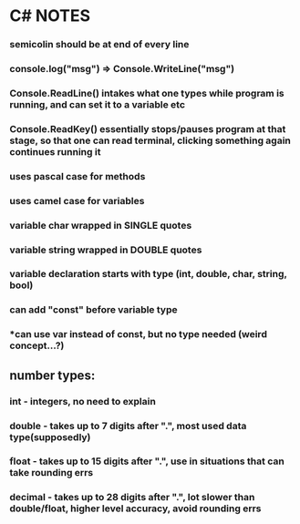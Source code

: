 # C# NOTES

### semicolin should be at end of every line
### console.log("msg") => Console.WriteLine("msg")
### Console.ReadLine() intakes what one types while program is running, and can set it to a variable etc
### Console.ReadKey() essentially stops/pauses program at that stage, so that one can read terminal, clicking something again continues running it
### uses pascal case for methods
### uses camel case for variables
### variable char wrapped in SINGLE quotes
### variable string wrapped in DOUBLE quotes
### variable declaration starts with type (int, double, char, string, bool)
### can add "const" before variable type
### *can use var instead of const, but no type needed (weird concept...?)

## number types:
### int - integers, no need to explain
### double - takes up to 7 digits after ".", most used data type(supposedly)
### float - takes up to 15 digits after ".", use in situations that can take rounding errs
### decimal - takes up to 28 digits after ".", lot slower than double/float, higher level accuracy, avoid rounding errs
